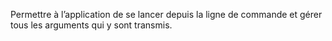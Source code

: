 ﻿Permettre à l’application de se lancer depuis la ligne de commande et gérer tous les arguments qui y sont transmis.
